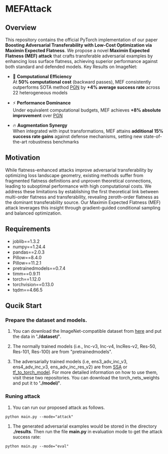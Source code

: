 # MEFAttack

## Overview
This repository contains the official PyTorch implementation of our paper **Boosting Adversarial Transferability with Low-Cost Optimization via Maximin Expected Flatness**. We propose a novel **Maximin Expected Flatness (MEF) attack** that crafts transferable adversarial examples by enhancing loss surface flatness, achieving superior performance against both standard and defended models. Key Results on ImageNet:

- 🚀 **Computational Efficiency**  
  At **50% computational cost** (backward passes), MEF consistently outperforms SOTA method [PGN](https://github.com/Trustworthy-AI-Group/PGN) by **+4% average success rate** across 22 heterogeneous models

- ⚡ **Performance Dominance**  
  Under equivalent computational budgets, MEF achieves **+8% absolute improvement** over [PGN](https://github.com/Trustworthy-AI-Group/PGN)

- 🔥 **Augmentation Synergy**  
  When integrated with input transformations, MEF attains **additional 15% success rate gains** against defense mechanisms, setting new state-of-the-art robustness benchmarks

## Motivation  
While flatness-enhanced attacks improve adversarial transferability by optimizing loss landscape geometry, existing methods suffer from fragmented flatness definitions and unproven theoretical connections, leading to suboptimal performance with high computational costs. We address these limitations by establishing the first theoretical link between multi-order flatness and transferability, revealing zeroth-order flatness as the dominant transferability source. Our Maximin Expected Flatness (MEF) attack leverages this insight through gradient-guided conditional sampling and balanced optimization.

## Requirements
* joblib==1.3.2
* numpy==1.24.4
* pandas==2.0.3
* Pillow==8.4.0
* Pillow==11.2.1
* pretrainedmodels==0.7.4
* timm==0.9.11
* torch==1.12.0
* torchvision==0.13.0
* tqdm==4.66.5

## Qucik Start
### Prepare the dataset and models.
1. You can download the ImageNet-compatible dataset from [here](https://github.com/yuyang-long/SSA/tree/master/dataset) and put the data in **'./dataset/'**.

2. The normally trained models (i.e., Inc-v3, Inc-v4, IncRes-v2, Res-50, Res-101, Res-100) are from "pretrainedmodels". 

3. The adversarially trained models (i.e, ens3_adv_inc_v3, ens4_adv_inc_v3, ens_adv_inc_res_v2) are from [SSA](https://github.com/yuyang-long/SSA) or [tf_to_torch_model](https://github.com/ylhz/tf_to_pytorch_model). For more detailed information on how to use them, visit these two repositories. You can download the torch_nets_weights and put it to **'./model/'**.

### Runing attack
1. You can run our proposed attack as follows. 
```
python main.py --mode="attack"
```
1. The generated adversarial examples would be stored in the directory **./results**. Then run the file **main.py** in evaluation mode to get the attack success rate:
```
python main.py --mode="eval"
```